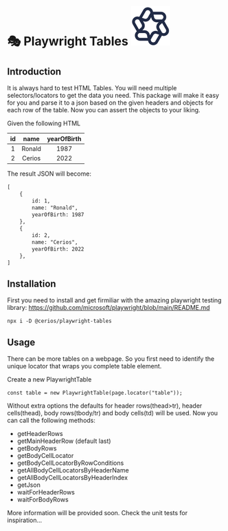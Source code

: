 <h1>
🎭 Playwright Tables
<picture>
  <source srcset="cerios-logo-seasalt.svg" media="(prefers-color-scheme: dark)">
  <img src="cerios-logo-spacecadet.svg" alt="cerios logo">
</picture>
</h1>

## Introduction

It is always hard to test HTML Tables. You will need multiple selectors/locators to get the data you need. This package will make it easy for you and parse it to a json based on the given headers and objects for each row of the table. Now you can assert the objects to your liking.

Given the following HTML

| id  |  name  | yearOfBirth |
| :-: | :----: | :---------: |
|  1  | Ronald |    1987     |
|  2  | Cerios |    2022     |

The result JSON will become:

```
[
    {
        id: 1,
        name: "Ronald",
        yearOfBirth: 1987
    },
    {
        id: 2,
        name: "Cerios",
        yearOfBirth: 2022
    },
]
```

## Installation

First you need to install and get firmiliar with the amazing playwright testing library:
https://github.com/microsoft/playwright/blob/main/README.md

```
npx i -D @cerios/playwright-tables
```

## Usage

There can be more tables on a webpage. So you first need to identify the unique locator that wraps you complete table element.

Create a new PlaywrightTable

```
const table = new PlaywrightTable(page.locator("table"));
```

Without extra options the defaults for header rows(thead>tr), header cells(thead), body rows(tbody/tr) and body cells(td) will be used.
Now you can call the following methods:

- getHeaderRows
- getMainHeaderRow (default last)
- getBodyRows
- getBodyCellLocator
- getBodyCellLocatorByRowConditions
- getAllBodyCellLocatorsByHeaderName
- getAllBodyCellLocatorsByHeaderIndex
- getJson
- waitForHeaderRows
- waitForBodyRows

More information will be provided soon. Check the unit tests for inspiration...
